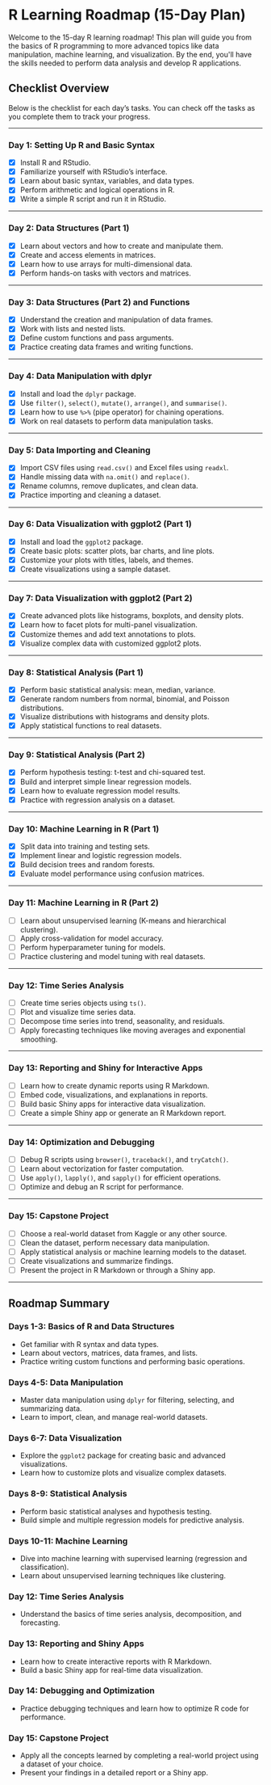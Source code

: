 # **R Learning Roadmap (15-Day Plan)**

Welcome to the 15-day R learning roadmap! This plan will guide you from the basics of R programming to more advanced topics like data manipulation, machine learning, and visualization. By the end, you'll have the skills needed to perform data analysis and develop R applications.

## **Checklist Overview**
Below is the checklist for each day’s tasks. You can check off the tasks as you complete them to track your progress.

---

### **Day 1: Setting Up R and Basic Syntax**

- [x] Install R and RStudio.
- [x] Familiarize yourself with RStudio’s interface.
- [x] Learn about basic syntax, variables, and data types.
- [x] Perform arithmetic and logical operations in R.
- [x] Write a simple R script and run it in RStudio.

---

### **Day 2: Data Structures (Part 1)**

- [x] Learn about vectors and how to create and manipulate them.
- [x] Create and access elements in matrices.
- [x] Learn how to use arrays for multi-dimensional data.
- [x] Perform hands-on tasks with vectors and matrices.

---

### **Day 3: Data Structures (Part 2) and Functions**

- [x] Understand the creation and manipulation of data frames.
- [x] Work with lists and nested lists.
- [x] Define custom functions and pass arguments.
- [x] Practice creating data frames and writing functions.

---

### **Day 4: Data Manipulation with dplyr**

- [x] Install and load the `dplyr` package.
- [x] Use `filter()`, `select()`, `mutate()`, `arrange()`, and `summarise()`.
- [x] Learn how to use `%>%` (pipe operator) for chaining operations.
- [x] Work on real datasets to perform data manipulation tasks.

---

### **Day 5: Data Importing and Cleaning**

- [x] Import CSV files using `read.csv()` and Excel files using `readxl`.
- [x] Handle missing data with `na.omit()` and `replace()`.
- [x] Rename columns, remove duplicates, and clean data.
- [x] Practice importing and cleaning a dataset.

---

### **Day 6: Data Visualization with ggplot2 (Part 1)**

- [x] Install and load the `ggplot2` package.
- [x] Create basic plots: scatter plots, bar charts, and line plots.
- [x] Customize your plots with titles, labels, and themes.
- [x] Create visualizations using a sample dataset.

---

### **Day 7: Data Visualization with ggplot2 (Part 2)**

- [x] Create advanced plots like histograms, boxplots, and density plots.
- [x] Learn how to facet plots for multi-panel visualization.
- [x] Customize themes and add text annotations to plots.
- [x] Visualize complex data with customized ggplot2 plots.

---

### **Day 8: Statistical Analysis (Part 1)**

- [x] Perform basic statistical analysis: mean, median, variance.
- [x] Generate random numbers from normal, binomial, and Poisson distributions.
- [x] Visualize distributions with histograms and density plots.
- [x] Apply statistical functions to real datasets.

---

### **Day 9: Statistical Analysis (Part 2)**

- [x] Perform hypothesis testing: t-test and chi-squared test.
- [x] Build and interpret simple linear regression models.
- [x] Learn how to evaluate regression model results.
- [x] Practice with regression analysis on a dataset.

---

### **Day 10: Machine Learning in R (Part 1)**

- [x] Split data into training and testing sets.
- [x] Implement linear and logistic regression models.
- [x] Build decision trees and random forests.
- [x] Evaluate model performance using confusion matrices.

---

### **Day 11: Machine Learning in R (Part 2)**

- [ ] Learn about unsupervised learning (K-means and hierarchical clustering).
- [ ] Apply cross-validation for model accuracy.
- [ ] Perform hyperparameter tuning for models.
- [ ] Practice clustering and model tuning with real datasets.

---

### **Day 12: Time Series Analysis**

- [ ] Create time series objects using `ts()`.
- [ ] Plot and visualize time series data.
- [ ] Decompose time series into trend, seasonality, and residuals.
- [ ] Apply forecasting techniques like moving averages and exponential smoothing.

---

### **Day 13: Reporting and Shiny for Interactive Apps**

- [ ] Learn how to create dynamic reports using R Markdown.
- [ ] Embed code, visualizations, and explanations in reports.
- [ ] Build basic Shiny apps for interactive data visualization.
- [ ] Create a simple Shiny app or generate an R Markdown report.

---

### **Day 14: Optimization and Debugging**

- [ ] Debug R scripts using `browser()`, `traceback()`, and `tryCatch()`.
- [ ] Learn about vectorization for faster computation.
- [ ] Use `apply()`, `lapply()`, and `sapply()` for efficient operations.
- [ ] Optimize and debug an R script for performance.

---

### **Day 15: Capstone Project**

- [ ] Choose a real-world dataset from Kaggle or any other source.
- [ ] Clean the dataset, perform necessary data manipulation.
- [ ] Apply statistical analysis or machine learning models to the dataset.
- [ ] Create visualizations and summarize findings.
- [ ] Present the project in R Markdown or through a Shiny app.

---

## **Roadmap Summary**

### **Days 1-3: Basics of R and Data Structures**
- Get familiar with R syntax and data types.
- Learn about vectors, matrices, data frames, and lists.
- Practice writing custom functions and performing basic operations.

### **Days 4-5: Data Manipulation**
- Master data manipulation using `dplyr` for filtering, selecting, and summarizing data.
- Learn to import, clean, and manage real-world datasets.

### **Days 6-7: Data Visualization**
- Explore the `ggplot2` package for creating basic and advanced visualizations.
- Learn how to customize plots and visualize complex datasets.

### **Days 8-9: Statistical Analysis**
- Perform basic statistical analyses and hypothesis testing.
- Build simple and multiple regression models for predictive analysis.

### **Days 10-11: Machine Learning**
- Dive into machine learning with supervised learning (regression and classification).
- Learn about unsupervised learning techniques like clustering.

### **Day 12: Time Series Analysis**
- Understand the basics of time series analysis, decomposition, and forecasting.

### **Day 13: Reporting and Shiny Apps**
- Learn how to create interactive reports with R Markdown.
- Build a basic Shiny app for real-time data visualization.

### **Day 14: Debugging and Optimization**
- Practice debugging techniques and learn how to optimize R code for performance.

### **Day 15: Capstone Project**
- Apply all the concepts learned by completing a real-world project using a dataset of your choice.
- Present your findings in a detailed report or a Shiny app.
